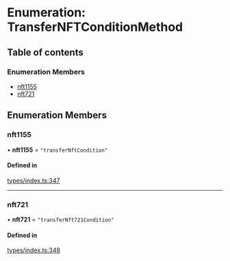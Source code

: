 # Enumeration: TransferNFTConditionMethod

## Table of contents

### Enumeration Members

- [nft1155](TransferNFTConditionMethod.md#nft1155)
- [nft721](TransferNFTConditionMethod.md#nft721)

## Enumeration Members

### nft1155

• **nft1155** = ``"transferNftCondition"``

#### Defined in

[types/index.ts:347](https://github.com/nevermined-io/react-components/blob/bf4c5d9/catalog/src/types/index.ts#L347)

___

### nft721

• **nft721** = ``"transferNft721Condition"``

#### Defined in

[types/index.ts:348](https://github.com/nevermined-io/react-components/blob/bf4c5d9/catalog/src/types/index.ts#L348)
